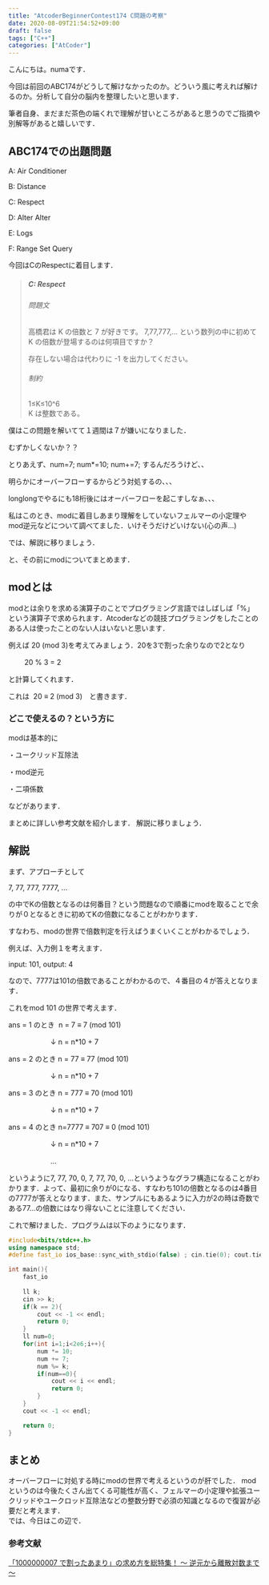 ```yaml
---
title: "AtcoderBeginnerContest174 C問題の考察"
date: 2020-08-09T21:54:52+09:00
draft: false
tags: ["C++"]
categories: ["AtCoder"]
---
```


こんにちは。numaです．

今回は前回のABC174がどうして解けなかったのか。どういう風に考えれば解けるのか。分析して自分の脳内を整理したいと思います．

筆者自身、まだまだ茶色の端くれで理解が甘いところがあると思うのでご指摘や別解等があると嬉しいです．

## ABC174での出題問題
A: Air Conditioner

B: Distance

C: Respect

D: Alter Alter

E: Logs

F: Range Set Query

今回はCのRespectに着目します．

>##### C: Respect
>###### 問題文
>高橋君は K の倍数と 7 が好きです。
>7,77,777,… という数列の中に初めて K の倍数が登場するのは何項目ですか？
>
>存在しない場合は代わりに -1 を出力してください。
>
>###### 制約
>1≤K≤10^6  
>K は整数である。

僕はこの問題を解いてて１週間は７が嫌いになりました．

むずかしくないか？？

とりあえず、num=7; num*=10; num+=7; するんだろうけど、、

明らかにオーバーフローするからどう対処するの、、、

longlongでやるにも18桁後にはオーバーフローを起こすしなぁ、、、

私はこのとき、modに着目しあまり理解をしていないフェルマーの小定理やmod逆元などについて調べてました．いけそうだけどいけない(心の声...)

では、解説に移りましょう． 

と、その前にmodについてまとめます．

## modとは
modとは余りを求める演算子のことでプログラミング言語ではしばしば「%」という演算子で求められます．Atcoderなどの競技プログラミングをしたことのある人は使ったことのない人はいないと思います．

例えば 20 (mod 3)を考えてみましょう．20を3で割った余りなので2となり

　　 20 % 3 = 2

と計算してくれます．

これは  20 ≡ 2 (mod 3)　と書きます．

### どこで使えるの？という方に
modは基本的に

・ユークリッド互除法

・mod逆元

・二項係数

などがあります．

まとめに詳しい参考文献を紹介します．
解説に移りましょう．

## 解説
まず、アプローチとして

7, 77, 777, 7777, ...

の中でKの倍数となるのは何番目？という問題なので順番にmodを取ることで余りが０となるときに初めてKの倍数になることがわかります．

すなわち、modの世界で倍数判定を行えばうまくいくことがわかるでしょう．

例えば、入力例１を考えます．

input: 101, output: 4

なので、7777は101の倍数であることがわかるので、４番目の４が答えとなります．

これをmod 101 の世界で考えます．

ans = 1 のとき  n = 7 ≡ 7 (mod 101)

　　　　　　↓ n = n*10 + 7

ans = 2 のとき n = 77 ≡ 77 (mod 101)

　　　　　　↓ n = n*10 + 7

ans = 3 のとき n = 777 ≡ 70 (mod 101)

　　　　　　↓ n = n*10 + 7

ans = 4 のとき n=7777 ≡ 707 ≡ 0 (mod 101)

　　　　　　↓ n = n*10 + 7

　　　　　　…

というように7, 77, 70, 0, 7, 77, 70, 0, ...というようなグラフ構造になることがわかります．よって、最初に余りが0になる、すなわち101の倍数となるのは4番目の7777が答えとなります．また、サンプルにもあるように入力が2の時は奇数である77...の倍数にはなり得ないことに注意してください．

これで解けました．プログラムは以下のようになります．
```cpp
#include<bits/stdc++.h>
using namespace std;
#define fast_io ios_base::sync_with_stdio(false) ; cin.tie(0); cout.tie(0);

int main(){
    fast_io
    
    ll k;
    cin >> k;
    if(k == 2){
        cout << -1 << endl;
        return 0;
    }
    ll num=0;
    for(int i=1;i<2e6;i++){
        num *= 10;
        num += 7;
        num %= k;
        if(num==0){
            cout << i << endl;
            return 0;
        }
    }
    cout << -1 << endl;

    return 0;
}
```

## まとめ
オーバーフローに対処する時にmodの世界で考えるというのが肝でした．
modというのは今後たくさん出てくる可能性が高く、フェルマーの小定理や拡張ユークリッドやユークロッド互除法などの整数分野で必須の知識となるので復習が必要だと考えます．  
では、今日はこの辺で．

### 参考文献
[「1000000007 で割ったあまり」の求め方を総特集！ 〜 逆元から離散対数まで 〜](https://qiita.com/drken/items/3b4fdf0a78e7a138cd9a)


